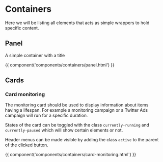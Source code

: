 # Containers

Here we will be listing all elements that acts as simple wrappers to hold specific content.

## Panel

A simple container with a title

{{ component('components/containers/panel.html') }}

## Cards

### Card monitoring

The monitoring card should be used to display information about items having a lifespan. For example
a monitoring campaign or a Twitter Ads campaign will run for a specific duration.

States of the card can be toggled with the class `currently-running` and `currently-paused` which
will show certain elements or not.

Header menus can be made visible by adding the class `active` to the parent of the clicked button.

{{ component('components/containers/card-monitoring.html') }}
